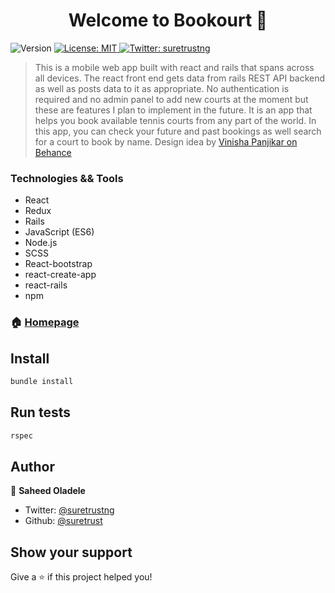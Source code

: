 <h1 align="center">Welcome to Bookourt 👋</h1>
<p>
  <img alt="Version" src="https://img.shields.io/badge/version-0.1.0-blue.svg?cacheSeconds=2592000" />
  <a href="#" target="_blank">
    <img alt="License: MIT" src="https://img.shields.io/badge/License-MIT-yellow.svg" />
  </a>
  <a href="https://twitter.com/suretrustng" target="_blank">
    <img alt="Twitter: suretrustng" src="https://img.shields.io/twitter/follow/suretrustng.svg?style=social" />
  </a>
</p>

> This is a mobile web app built with react and rails that spans across all devices. The react front end gets data from rails REST API backend as well as posts data to it as appropriate. No authentication is required and no admin panel to add new courts at the moment but these are features I plan to implement in the future. It is an app that helps you book available tennis courts from any part of the world. In this app, you can check your future and past bookings as well search for a court to book by name. Design idea by [Vinisha Panjikar on Behance](https://www.behance.net/gallery/77208667/MediCo-Medical-mobile-app-UIUX-design?tracking_source=search%7Cmobile%20app)

### Technologies && Tools

- React
- Redux
- Rails
- JavaScript (ES6)
- Node.js
- SCSS
- React-bootstrap
- react-create-app
- react-rails
- npm

### 🏠 [Homepage](https://bookourt.herokuapp.com/)

## Install

```sh
bundle install
```

## Run tests

```sh
rspec
```

## Author

👤 **Saheed Oladele**

- Twitter: [@suretrustng](https://twitter.com/suretrustng)
- Github: [@suretrust](https://github.com/suretrust)

## Show your support

Give a ⭐️ if this project helped you!
